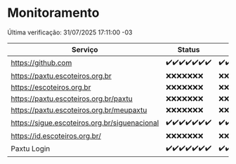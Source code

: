 # Monitoramento

Última verificação: 31/07/2025 17:11:00 -03

|Serviço|Status|Últimas 24h|
|---|---|---|
|https://github.com|<span title="2025-07-24: OK=23">✔️</span><span title="2025-07-25: OK=23">✔️</span><span title="2025-07-26: OK=23">✔️</span><span title="2025-07-27: OK=22">✔️</span><span title="2025-07-28: OK=22">✔️</span><span title="2025-07-29: OK=22">✔️</span><span title="2025-07-30: OK=20">✔️</span>|<span title="30/07/2025 18:09:00 -03 : 200">✔️</span><span title="30/07/2025 19:10:00 -03 : 200">✔️</span><span title="30/07/2025 20:10:00 -03 : 200">✔️</span><span title="30/07/2025 21:53:00 -03 : 200">✔️</span><span title="30/07/2025 23:54:00 -03 : 200">✔️</span><span title="31/07/2025 00:58:00 -03 : 200">✔️</span><span title="31/07/2025 01:39:00 -03 : 200">✔️</span><span title="31/07/2025 02:19:00 -03 : 200">✔️</span><span title="31/07/2025 03:16:00 -03 : 200">✔️</span><span title="31/07/2025 04:15:00 -03 : 200">✔️</span><span title="31/07/2025 05:15:00 -03 : 200">✔️</span><span title="31/07/2025 06:16:00 -03 : 200">✔️</span><span title="31/07/2025 07:11:00 -03 : 200">✔️</span><span title="31/07/2025 08:09:00 -03 : 200">✔️</span><span title="31/07/2025 09:18:00 -03 : 200">✔️</span><span title="31/07/2025 10:31:00 -03 : 200">✔️</span><span title="31/07/2025 11:13:00 -03 : 200">✔️</span><span title="31/07/2025 12:11:00 -03 : 200">✔️</span><span title="31/07/2025 13:13:00 -03 : 200">✔️</span><span title="31/07/2025 14:12:00 -03 : 200">✔️</span><span title="31/07/2025 15:15:00 -03 : 200">✔️</span><span title="31/07/2025 16:11:00 -03 : 200">✔️</span><span title="31/07/2025 17:11:00 -03 : 200">✔️</span>|
|https://paxtu.escoteiros.org.br|<span title="2025-07-24: Falhas=23">❌</span><span title="2025-07-25: Falhas=23">❌</span><span title="2025-07-26: Falhas=23">❌</span><span title="2025-07-27: Falhas=22">❌</span><span title="2025-07-28: Falhas=22">❌</span><span title="2025-07-29: Falhas=22">❌</span><span title="2025-07-30: Falhas=20">❌</span>|<span title="30/07/2025 18:09:00 -03 : 403">❌</span><span title="30/07/2025 19:10:00 -03 : 403">❌</span><span title="30/07/2025 20:10:00 -03 : 403">❌</span><span title="30/07/2025 21:53:00 -03 : 403">❌</span><span title="30/07/2025 23:54:00 -03 : 403">❌</span><span title="31/07/2025 00:58:00 -03 : 403">❌</span><span title="31/07/2025 01:39:00 -03 : 403">❌</span><span title="31/07/2025 02:19:00 -03 : 403">❌</span><span title="31/07/2025 03:16:00 -03 : 403">❌</span><span title="31/07/2025 04:15:00 -03 : 403">❌</span><span title="31/07/2025 05:15:00 -03 : 403">❌</span><span title="31/07/2025 06:16:00 -03 : 403">❌</span><span title="31/07/2025 07:11:00 -03 : 403">❌</span><span title="31/07/2025 08:09:00 -03 : 403">❌</span><span title="31/07/2025 09:18:00 -03 : 403">❌</span><span title="31/07/2025 10:31:00 -03 : 403">❌</span><span title="31/07/2025 11:13:00 -03 : 403">❌</span><span title="31/07/2025 12:11:00 -03 : 403">❌</span><span title="31/07/2025 13:13:00 -03 : 403">❌</span><span title="31/07/2025 14:12:00 -03 : 403">❌</span><span title="31/07/2025 15:15:00 -03 : 403">❌</span><span title="31/07/2025 16:11:00 -03 : 403">❌</span><span title="31/07/2025 17:11:00 -03 : 403">❌</span>|
|https://escoteiros.org.br|<span title="2025-07-24: Falhas=23">❌</span><span title="2025-07-25: Falhas=23">❌</span><span title="2025-07-26: Falhas=23">❌</span><span title="2025-07-27: Falhas=22">❌</span><span title="2025-07-28: Falhas=22">❌</span><span title="2025-07-29: Falhas=22">❌</span><span title="2025-07-30: Falhas=20">❌</span>|<span title="30/07/2025 18:09:00 -03 : 403">❌</span><span title="30/07/2025 19:10:00 -03 : 403">❌</span><span title="30/07/2025 20:10:00 -03 : 403">❌</span><span title="30/07/2025 21:53:00 -03 : 403">❌</span><span title="30/07/2025 23:54:00 -03 : 403">❌</span><span title="31/07/2025 00:58:00 -03 : 403">❌</span><span title="31/07/2025 01:39:00 -03 : 403">❌</span><span title="31/07/2025 02:19:00 -03 : 403">❌</span><span title="31/07/2025 03:16:00 -03 : 403">❌</span><span title="31/07/2025 04:15:00 -03 : 403">❌</span><span title="31/07/2025 05:15:00 -03 : 403">❌</span><span title="31/07/2025 06:16:00 -03 : 403">❌</span><span title="31/07/2025 07:11:00 -03 : 403">❌</span><span title="31/07/2025 08:09:00 -03 : 403">❌</span><span title="31/07/2025 09:18:00 -03 : 403">❌</span><span title="31/07/2025 10:31:00 -03 : 403">❌</span><span title="31/07/2025 11:13:00 -03 : 403">❌</span><span title="31/07/2025 12:11:00 -03 : 403">❌</span><span title="31/07/2025 13:13:00 -03 : 403">❌</span><span title="31/07/2025 14:12:00 -03 : 403">❌</span><span title="31/07/2025 15:15:00 -03 : 403">❌</span><span title="31/07/2025 16:11:00 -03 : 403">❌</span><span title="31/07/2025 17:11:00 -03 : 403">❌</span>|
|https://paxtu.escoteiros.org.br/paxtu|<span title="2025-07-24: Falhas=23">❌</span><span title="2025-07-25: Falhas=23">❌</span><span title="2025-07-26: Falhas=23">❌</span><span title="2025-07-27: Falhas=22">❌</span><span title="2025-07-28: Falhas=22">❌</span><span title="2025-07-29: Falhas=22">❌</span><span title="2025-07-30: Falhas=20">❌</span>|<span title="30/07/2025 18:09:00 -03 : 403">❌</span><span title="30/07/2025 19:10:00 -03 : 403">❌</span><span title="30/07/2025 20:10:00 -03 : 403">❌</span><span title="30/07/2025 21:53:00 -03 : 403">❌</span><span title="30/07/2025 23:54:00 -03 : 403">❌</span><span title="31/07/2025 00:58:00 -03 : 403">❌</span><span title="31/07/2025 01:39:00 -03 : 403">❌</span><span title="31/07/2025 02:19:00 -03 : 403">❌</span><span title="31/07/2025 03:16:00 -03 : 403">❌</span><span title="31/07/2025 04:15:00 -03 : 403">❌</span><span title="31/07/2025 05:15:00 -03 : 403">❌</span><span title="31/07/2025 06:16:00 -03 : 403">❌</span><span title="31/07/2025 07:11:00 -03 : 403">❌</span><span title="31/07/2025 08:09:00 -03 : 403">❌</span><span title="31/07/2025 09:18:00 -03 : 403">❌</span><span title="31/07/2025 10:31:00 -03 : 403">❌</span><span title="31/07/2025 11:13:00 -03 : 403">❌</span><span title="31/07/2025 12:11:00 -03 : 403">❌</span><span title="31/07/2025 13:13:00 -03 : 403">❌</span><span title="31/07/2025 14:12:00 -03 : 403">❌</span><span title="31/07/2025 15:15:00 -03 : 403">❌</span><span title="31/07/2025 16:11:00 -03 : 403">❌</span><span title="31/07/2025 17:11:00 -03 : 403">❌</span>|
|https://paxtu.escoteiros.org.br/meupaxtu|<span title="2025-07-24: Falhas=23">❌</span><span title="2025-07-25: Falhas=23">❌</span><span title="2025-07-26: Falhas=23">❌</span><span title="2025-07-27: Falhas=22">❌</span><span title="2025-07-28: Falhas=22">❌</span><span title="2025-07-29: Falhas=22">❌</span><span title="2025-07-30: Falhas=20">❌</span>|<span title="30/07/2025 18:09:00 -03 : 403">❌</span><span title="30/07/2025 19:10:00 -03 : 403">❌</span><span title="30/07/2025 20:10:00 -03 : 403">❌</span><span title="30/07/2025 21:53:00 -03 : 403">❌</span><span title="30/07/2025 23:54:00 -03 : 403">❌</span><span title="31/07/2025 00:58:00 -03 : 403">❌</span><span title="31/07/2025 01:39:00 -03 : 403">❌</span><span title="31/07/2025 02:19:00 -03 : 403">❌</span><span title="31/07/2025 03:16:00 -03 : 403">❌</span><span title="31/07/2025 04:15:00 -03 : 403">❌</span><span title="31/07/2025 05:15:00 -03 : 403">❌</span><span title="31/07/2025 06:16:00 -03 : 403">❌</span><span title="31/07/2025 07:11:00 -03 : 403">❌</span><span title="31/07/2025 08:09:00 -03 : 403">❌</span><span title="31/07/2025 09:18:00 -03 : 403">❌</span><span title="31/07/2025 10:31:00 -03 : 403">❌</span><span title="31/07/2025 11:13:00 -03 : 403">❌</span><span title="31/07/2025 12:11:00 -03 : 403">❌</span><span title="31/07/2025 13:13:00 -03 : 403">❌</span><span title="31/07/2025 14:12:00 -03 : 403">❌</span><span title="31/07/2025 15:15:00 -03 : 403">❌</span><span title="31/07/2025 16:11:00 -03 : 403">❌</span><span title="31/07/2025 17:11:00 -03 : 403">❌</span>|
|https://sigue.escoteiros.org.br/siguenacional|<span title="2025-07-24: OK=23">✔️</span><span title="2025-07-25: OK=23">✔️</span><span title="2025-07-26: OK=23">✔️</span><span title="2025-07-27: OK=22">✔️</span><span title="2025-07-28: OK=22">✔️</span><span title="2025-07-29: OK=22">✔️</span><span title="2025-07-30: OK=20">✔️</span>|<span title="30/07/2025 18:09:00 -03 : 200">✔️</span><span title="30/07/2025 19:10:00 -03 : 200">✔️</span><span title="30/07/2025 20:10:00 -03 : 200">✔️</span><span title="30/07/2025 21:53:00 -03 : 200">✔️</span><span title="30/07/2025 23:54:00 -03 : 200">✔️</span><span title="31/07/2025 00:58:00 -03 : 200">✔️</span><span title="31/07/2025 01:39:00 -03 : 200">✔️</span><span title="31/07/2025 02:19:00 -03 : 200">✔️</span><span title="31/07/2025 03:16:00 -03 : 200">✔️</span><span title="31/07/2025 04:15:00 -03 : 200">✔️</span><span title="31/07/2025 05:15:00 -03 : 200">✔️</span><span title="31/07/2025 06:16:00 -03 : 200">✔️</span><span title="31/07/2025 07:11:00 -03 : 200">✔️</span><span title="31/07/2025 08:09:00 -03 : 200">✔️</span><span title="31/07/2025 09:18:00 -03 : 200">✔️</span><span title="31/07/2025 10:31:00 -03 : 200">✔️</span><span title="31/07/2025 11:13:00 -03 : 200">✔️</span><span title="31/07/2025 12:11:00 -03 : 200">✔️</span><span title="31/07/2025 13:13:00 -03 : 200">✔️</span><span title="31/07/2025 14:12:00 -03 : 200">✔️</span><span title="31/07/2025 15:15:00 -03 : 200">✔️</span><span title="31/07/2025 16:11:00 -03 : 200">✔️</span><span title="31/07/2025 17:11:00 -03 : 200">✔️</span>|
|https://id.escoteiros.org.br/|<span title="2025-07-24: Falhas=23">❌</span><span title="2025-07-25: Falhas=23">❌</span><span title="2025-07-26: Falhas=23">❌</span><span title="2025-07-27: Falhas=22">❌</span><span title="2025-07-28: Falhas=22">❌</span><span title="2025-07-29: Falhas=22">❌</span><span title="2025-07-30: Falhas=20">❌</span>|<span title="30/07/2025 18:09:00 -03 : 403">❌</span><span title="30/07/2025 19:10:00 -03 : 403">❌</span><span title="30/07/2025 20:10:00 -03 : 403">❌</span><span title="30/07/2025 21:53:00 -03 : 403">❌</span><span title="30/07/2025 23:54:00 -03 : 403">❌</span><span title="31/07/2025 00:58:00 -03 : 403">❌</span><span title="31/07/2025 01:39:00 -03 : 403">❌</span><span title="31/07/2025 02:19:00 -03 : 403">❌</span><span title="31/07/2025 03:16:00 -03 : 403">❌</span><span title="31/07/2025 04:15:00 -03 : 403">❌</span><span title="31/07/2025 05:15:00 -03 : 403">❌</span><span title="31/07/2025 06:16:00 -03 : 403">❌</span><span title="31/07/2025 07:11:00 -03 : 403">❌</span><span title="31/07/2025 08:09:00 -03 : 403">❌</span><span title="31/07/2025 09:18:00 -03 : 403">❌</span><span title="31/07/2025 10:31:00 -03 : 403">❌</span><span title="31/07/2025 11:13:00 -03 : 403">❌</span><span title="31/07/2025 12:11:00 -03 : 403">❌</span><span title="31/07/2025 13:13:00 -03 : 403">❌</span><span title="31/07/2025 14:12:00 -03 : 403">❌</span><span title="31/07/2025 15:15:00 -03 : 403">❌</span><span title="31/07/2025 16:11:00 -03 : 403">❌</span><span title="31/07/2025 17:11:00 -03 : 403">❌</span>|
|Paxtu Login|<span title="2025-07-24: OK=23">✔️</span><span title="2025-07-25: OK=23">✔️</span><span title="2025-07-26: OK=23">✔️</span><span title="2025-07-27: OK=22">✔️</span><span title="2025-07-28: OK=22">✔️</span><span title="2025-07-29: OK=22">✔️</span><span title="2025-07-30: OK=20">✔️</span>|<span title="30/07/2025 18:09:00 -03 : 200">✔️</span><span title="30/07/2025 19:10:00 -03 : 200">✔️</span><span title="30/07/2025 20:10:00 -03 : 200">✔️</span><span title="30/07/2025 21:53:00 -03 : 200">✔️</span><span title="30/07/2025 23:54:00 -03 : 200">✔️</span><span title="31/07/2025 00:58:00 -03 : 200">✔️</span><span title="31/07/2025 01:39:00 -03 : 200">✔️</span><span title="31/07/2025 02:19:00 -03 : 200">✔️</span><span title="31/07/2025 03:16:00 -03 : 200">✔️</span><span title="31/07/2025 04:15:00 -03 : 200">✔️</span><span title="31/07/2025 05:15:00 -03 : 200">✔️</span><span title="31/07/2025 06:16:00 -03 : 200">✔️</span><span title="31/07/2025 07:11:00 -03 : 200">✔️</span><span title="31/07/2025 08:09:00 -03 : 200">✔️</span><span title="31/07/2025 09:18:00 -03 : 200">✔️</span><span title="31/07/2025 10:31:00 -03 : 200">✔️</span><span title="31/07/2025 11:13:00 -03 : 200">✔️</span><span title="31/07/2025 12:11:00 -03 : 200">✔️</span><span title="31/07/2025 13:13:00 -03 : 200">✔️</span><span title="31/07/2025 14:12:00 -03 : 200">✔️</span><span title="31/07/2025 15:15:00 -03 : 200">✔️</span><span title="31/07/2025 16:11:00 -03 : 200">✔️</span><span title="31/07/2025 17:11:00 -03 : 200">✔️</span>|
